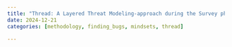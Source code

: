 ```yaml
---
title: "Thread: A Layered Threat Modeling-approach during the Survey phase of SQ3R"
date: 2024-12-21
categories: [methodology, finding_bugs, mindsets, thread]

---
```


